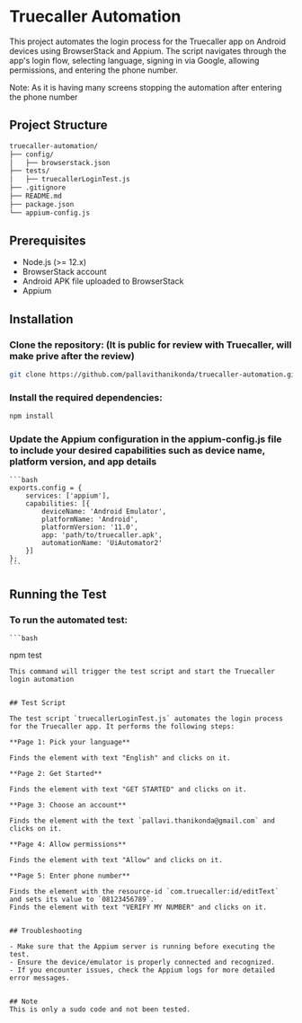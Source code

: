 # Truecaller Automation

This project automates the login process for the Truecaller app on Android devices using BrowserStack and Appium. 
The script navigates through the app's login flow, selecting language, signing in via Google, allowing permissions, and entering the phone number.

Note: As it is having many screens stopping the automation after entering the phone number

## Project Structure

```bash
truecaller-automation/  
├── config/  
│   ├── browserstack.json  
├── tests/  
│   ├── truecallerLoginTest.js  
├── .gitignore  
├── README.md  
├── package.json  
└── appium-config.js  
```
## Prerequisites

- Node.js (>= 12.x)
- BrowserStack account
- Android APK file uploaded to BrowserStack
- Appium


## Installation

### Clone the repository: (It is public for review with Truecaller, will make prive after the review)

   ```bash
   git clone https://github.com/pallavithanikonda/truecaller-automation.git 
   ```

### Install the required dependencies:

   ```bash
   npm install
   ```

### Update the Appium configuration in the appium-config.js file to include your desired capabilities such as device name, platform version, and app details

    ```bash
    exports.config = {
        services: ['appium'],
        capabilities: [{
            deviceName: 'Android Emulator',
            platformName: 'Android',
            platformVersion: '11.0',
            app: 'path/to/truecaller.apk',
            automationName: 'UiAutomator2'
        }]
    };
    ```

## Running the Test

### To run the automated test:

    ```bash
   npm test
   ```
This command will trigger the test script and start the Truecaller login automation


## Test Script

The test script `truecallerLoginTest.js` automates the login process for the Truecaller app. It performs the following steps:

**Page 1: Pick your language**

Finds the element with text "English" and clicks on it.

**Page 2: Get Started**

Finds the element with text "GET STARTED" and clicks on it.

**Page 3: Choose an account**

Finds the element with the text `pallavi.thanikonda@gmail.com` and clicks on it.

**Page 4: Allow permissions**

Finds the element with text "Allow" and clicks on it.

**Page 5: Enter phone number**

Finds the element with the resource-id `com.truecaller:id/editText` and sets its value to `08123456789`.
Finds the element with text "VERIFY MY NUMBER" and clicks on it.


## Troubleshooting

- Make sure that the Appium server is running before executing the test.
- Ensure the device/emulator is properly connected and recognized.
- If you encounter issues, check the Appium logs for more detailed error messages.


## Note
This is only a sudo code and not been tested.